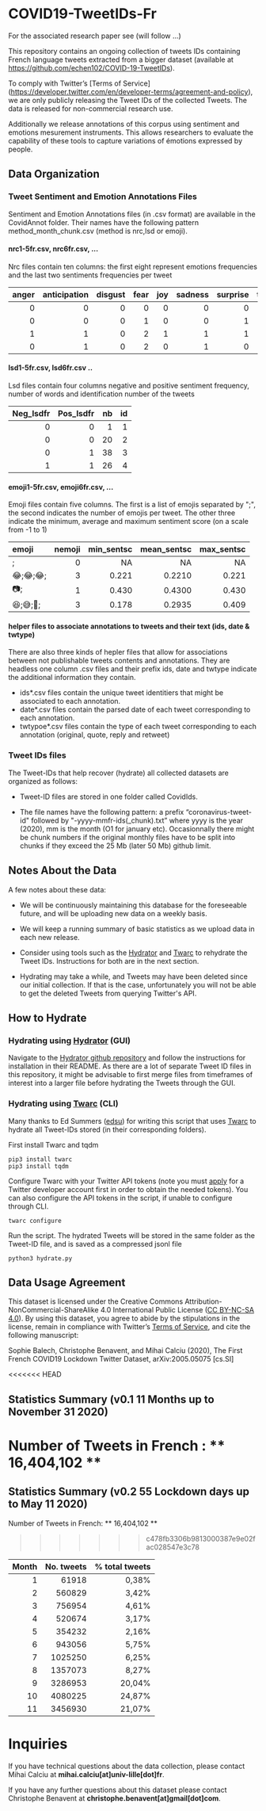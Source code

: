 # COVID19-TweetIDs-Fr

For the associated research paper see (will follow ...)

This repository contains an ongoing collection of tweets IDs containing French language tweets extracted from a bigger dataset (available at https://github.com/echen102/COVID-19-TweetIDs).

To comply with Twitter’s [Terms of Service] (https://developer.twitter.com/en/developer-terms/agreement-and-policy), we are only publicly releasing the Tweet IDs of the collected Tweets. The data is released for non-commercial research use. 

Additionally we release annotations of this corpus using sentiment and emotions mesurement instruments. This allows researchers to evaluate the capability of these tools to capture variations of émotions expressed by people.

## Data Organization
### Tweet Sentiment and Emotion Annotations Files
Sentiment and Emotion Annotations files (in .csv format) are available in the CovidAnnot folder. Their names have the following pattern method_month_chunk.csv (method is nrc,lsd or emoji). 


#### nrc1-5fr.csv, nrc6fr.csv, ...
Nrc files contain ten columns: the first eight represent emotions frequencies and the last two sentiments frequencies per tweet

| anger | anticipation | disgust | fear | joy | sadness | surprise | trust | negative | positive |
| ----: | -----------: | ------: | ---: | --: | ------: | -------: | ----: | -------: | -------: |
|     0 |            0 |       0 |    0 |   0 |       0 |        0 |     0 |        0 |        0 |
|     0 |            0 |       0 |    1 |   0 |       0 |        1 |     0 |        3 |        0 |
|     1 |            1 |       0 |    2 |   1 |       1 |        1 |     4 |        2 |        2 |
|     0 |            1 |       0 |    2 |   0 |       1 |        0 |     0 |        1 |        0 |

#### lsd1-5fr.csv, lsd6fr.csv ..
Lsd files contain four columns negative and positive sentiment frequency, number of words and identification number of the tweets
    
| Neg\_lsdfr | Pos\_lsdfr | nb | id |
| ---------: | ---------: | -: | -: |
|          0 |          0 |  1 |  1 |
|          0 |          0 | 20 |  2 |
|          0 |          1 | 38 |  3 |
|          1 |          1 | 26 |  4 |


#### emoji1-5fr.csv, emoji6fr.csv, ...
Emoji files contain five columns. The first is a list of emojis separated by ";", the second indicates the number of emojis per tweet. The other three indicate the minimum, average and maximum sentiment score (on a scale from -1 to 1) 


| emoji  | nemoji | min\_sentsc | mean\_sentsc | max\_sentsc |
| :----- | -----: | ----------: | -----------: | ----------: |
| ;      |      0 |          NA |           NA |          NA |
| 😂;😂;😂; |      3 |       0.221 |       0.2210 |       0.221 |
| 📷;     |      1 |       0.430 |       0.4300 |       0.430 |
| 😆;😅;🤣; |      3 |       0.178 |       0.2935 |       0.409 |

#### helper files to associate annotations to tweets and their text (ids, date & twtype)
There are also three kinds of hepler files that allow for associations between not publishable tweets contents and annotations. They are headless one column .csv files and their prefix ids, date and twtype indicate the additional information they contain.
  - ids*.csv files contain the unique tweet identitiers that might be associated to each annotation.
  - date*.csv files contain the parsed date of each tweet corresponding to each annotation.
  - twtypoe*.csv files contain the type of each tweet corresponding to each annotation (original, quote, reply and retweet)

### Tweet IDs files 

The Tweet-IDs that help recover (hydrate) all collected datasets are organized as follows:
* Tweet-ID files are stored in one folder called CovidIds.

* The file names have the following pattern: a prefix “coronavirus-tweet-id" followed by "-yyyy-mmfr-ids(_chunk).txt” where yyyy is the year (2020), mm is the month (O1 for january etc). Occasionnally there might be chunk numbers if the original monthly files have to be split into chunks if they exceed the 25 Mb (later 50 Mb) github limit.


## Notes About the Data

A few notes about these data: 

* We will be continuously maintaining this database for the foreseeable future, and will be uploading new data on a weekly basis.  

* We will keep a running summary of basic statistics as we upload data in each new release. 

* Consider using tools such as the [Hydrator](https://github.com/DocNow/hydrator) and [Twarc](https://github.com/DocNow/twarc) to rehydrate the Tweet IDs. Instructions for both are in the next section. 

* Hydrating may take a while, and Tweets may have been deleted since our initial collection. If that is the case, unfortunately you will not be able to get the deleted Tweets from querying Twitter's API.

## How to Hydrate

### Hydrating using [Hydrator](https://github.com/DocNow/hydrator) (GUI)
Navigate to the [Hydrator github repository](https://github.com/DocNow/hydrator) and follow the instructions for installation in their README. As there are a lot of separate Tweet ID files in this repository, it might be advisable to first merge files from timeframes of interest into a larger file before hydrating the Tweets through the GUI. 

### Hydrating using [Twarc](https://github.com/DocNow/twarc) (CLI)
Many thanks to Ed Summers ([edsu](https://github.com/edsu)) for writing this script that uses [Twarc](https://github.com/DocNow/twarc) to hydrate all Tweet-IDs stored (in their corresponding folders). 

First install Twarc and tqdm
```
pip3 install twarc
pip3 install tqdm
```

Configure Twarc with your Twitter API tokens (note you must [apply](https://developer.twitter.com/en/apply-for-access) for a Twitter developer account first in order to obtain the needed tokens). You can also configure the API tokens in the script, if unable to configure through CLI. 

```
twarc configure
```

Run the script. The hydrated Tweets will be stored in the same folder as the Tweet-ID file, and is saved as a compressed jsonl file

```
python3 hydrate.py
```

## Data Usage Agreement
This dataset is licensed under the Creative Commons Attribution-NonCommercial-ShareAlike 4.0 International Public License ([CC BY-NC-SA 4.0](https://creativecommons.org/licenses/by-nc-sa/4.0/)). By using this dataset, you agree to abide by the stipulations in the license, remain in compliance with Twitter’s [Terms of Service](https://developer.twitter.com/en/developer-terms/agreement-and-policy), and cite the following manuscript: 

Sophie Balech, Christophe Benavent, and Mihai Calciu (2020), The First French COVID19 Lockdown Twitter Dataset, arXiv:2005.05075 [cs.SI]

<<<<<<< HEAD
## Statistics Summary (v0.1 11 Months up to November 31 2020)
Number of Tweets in French : ** 16,404,102 **
=======
## Statistics Summary (v0.2 55 Lockdown days up to May 11 2020)
Number of Tweets in French: **  16,404,102 **
>>>>>>> c478fb3306b9813000387e9e02fac028547e3c78

| Month | No. tweets | % total tweets |
| -------: | --------: |---------: |
| 1| 61918| 0,38% |
| 2| 560829| 3,42% |
| 3| 756954| 4,61% |
| 4| 520674| 3,17% |
| 5| 354232| 2,16% |
| 6| 943056| 5,75% |
| 7| 1025250| 6,25% |
| 8| 1357073| 8,27% |
| 9| 3286953| 20,04% |
| 10| 4080225| 24,87% |
| 11| 3456930| 21,07% |

# Inquiries 
If you have technical questions about the data collection, please contact Mihai Calciu at **mihai.calciu[at]univ-lille[dot]fr**.

If you have any further questions about this dataset please contact Christophe Benavent at **christophe.benavent[at]gmail[dot]com**.
